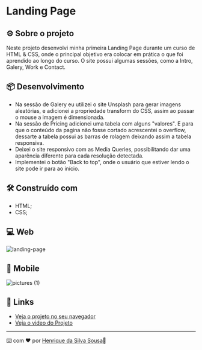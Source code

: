 # Landing Page

## ⚙️ Sobre o projeto
Neste projeto desenvolvi minha primeira Landing Page durante um curso de HTML & CSS, onde o principal objetivo era colocar em prática o que foi aprendido ao longo do curso. O site possui algumas sessões, como a Intro, Galery, Work e Contact.

## 📦 Desenvolvimento

* Na sessão de Galery eu utilizei o site Unsplash para gerar imagens aleatórias, e adicionei a propriedade transform do CSS, assim ao passar o mouse a imagem é dimensionada.
* Na sessão de Pricing adicionei uma tabela com alguns "valores". E para que o conteúdo da pagina não fosse cortado acrescentei o overflow, dessarte a tabela possui as barras de rolagem deixando assim a tabela responsiva.
* Deixei o site responsivo com as Media Queries, possibilitando dar uma aparência diferente para cada resolução detectada.
* Implementei o botão "Back to top", onde o usuário que estiver lendo o site pode ir para ao início.

## 🛠️ Construído com

* HTML;
* CSS;

## 💻 Web

![landing-page](https://user-images.githubusercontent.com/86082129/167849050-f07cde87-f4ae-4303-a132-0ca92660050d.png)

## 📱 Mobile

![pictures (1)](https://user-images.githubusercontent.com/86082129/169419772-c2fb5f58-06bb-44d2-91e9-da7ac8311dba.jpg)
## 📌 Links
* [Veja o projeto no seu navegador](https://landingpagehss.netlify.app/)
* [Veja o video do Projeto](https://www.youtube.com/watch?v=q5UedSuC0vE)

---
⌨️ com ❤️ por [Henrique da Silva Sousa](https://www.linkedin.com/in/henrique-da-silva-sousa-2a077622b/)🚀

